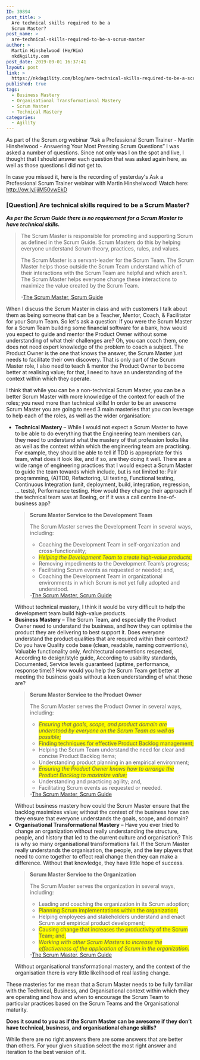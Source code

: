 ```yaml
---
ID: 39894
post_title: >
  Are technical skills required to be a
  Scrum Master?
post_name: >
  are-technical-skills-required-to-be-a-scrum-master
author: >
  Martin Hinshelwood (He/Him)
  nkdAgility.com
post_date: 2019-09-01 16:37:41
layout: post
link: >
  https://nkdagility.com/blog/are-technical-skills-required-to-be-a-scrum-master/
published: true
tags:
  - Business Mastery
  - Organisational Transformational Mastery
  - Scrum Master
  - Technical Mastery
categories:
  - Agility
---
```

As part of the Scrum.org webinar “Ask a Professional Scrum Trainer - Martin Hinshelwood - Answering Your Most Pressing Scrum Questions” I was asked a number of questions. Since not only was I on the spot and live, I thought that I should answer each question that was asked again here, as well as those questions I did not get to.

In case you missed it, here is the recording of yesterday's Ask a Professional Scrum Trainer webinar with Martin Hinshelwood! Watch here: <a href="http://ow.ly/ijiM50vwEkD">http://ow.ly/ijiM50vwEkD</a>
<h3>[Question] Are technical skills required to be a Scrum Master?</h3>
<strong><em>As per the Scrum Guide there is no requirement for a Scrum Master to have technical skills. </em></strong>
<blockquote>The Scrum Master is responsible for promoting and supporting Scrum as defined in the Scrum Guide. Scrum Masters do this by helping everyone understand Scrum theory, practices, rules, and values.

The Scrum Master is a servant-leader for the Scrum Team. The Scrum Master helps those outside the Scrum Team understand which of their interactions with the Scrum Team are helpful and which aren’t. The Scrum Master helps everyone change these interactions to maximize the value created by the Scrum Team.

-<a href="https://scrumguides.org/scrum-guide.html#team-sm">The Scrum Master, Scrum Guide</a></blockquote>
When I discuss the Scrum Master in class and with customers I talk about them as being someone that can be a Teacher, Mentor, Coach, &amp; Facilitator for your Scrum Team. So let's ask a question: If you were the Scrum Master for a Scrum Team building some financial software for a bank, how would you expect to guide and mentor the Product Owner without some understanding of what their challenges are? Oh, you can coach them, one does not need expert knowledge of the problem to coach a subject. The Product Owner is the one that knows the answer, the Scrum Master just needs to facilitate their own discovery. That is only part of the Scrum Master role, I also need to teach &amp; mentor the Product Owner to become better at realising value; for that, I need to have an understanding of the context within which they operate.

I think that while you can be a non-technical Scrum Master, you can be a better Scrum Master with more knowledge of the context for each of the roles; you need more than technical skills! In order to be an awesome Scrum Master you are going to need 3 main masteries that you can leverage to help each of the roles, as well as the wider organisation:
<ul>
 	<li><strong>Technical Mastery</strong> – While I would not expect a Scrum Master to have to be able to do everything that the Engineering team members can, they need to understand what the mastery of that profession looks like as well as the context within which the engineering team are practising. For example, they should be able to tell if TDD is appropriate for this team, what does it look like, and if so, are they doing it well. There are a wide range of engineering practices that I would expect a Scrum Master to guide the team towards which include, but is not limited to: Pair programming, (A)TDD, Refactoring, UI testing, Functional testing, Continuous Integration (unit, deployment, build, integration, regression, … tests), Performance testing. How would they change their approach if the technical team was at Boeing, or if it was a call centre line-of-business app?
<blockquote><strong>Scrum Master Service to the Development Team</strong>

The Scrum Master serves the Development Team in several ways, including:
<ul>
 	<li>Coaching the Development Team in self-organization and cross-functionality;</li>
 	<li><span style="background-color: #ffff00;"><em>Helping the Development Team to create high-value products;</em></span></li>
 	<li>Removing impediments to the Development Team’s progress;</li>
 	<li>Facilitating Scrum events as requested or needed; and,</li>
 	<li>Coaching the Development Team in organizational environments in which Scrum is not yet fully adopted and understood.</li>
</ul>
-<a href="https://scrumguides.org/scrum-guide.html#team-sm">The Scrum Master, Scrum Guide</a></blockquote>
Without technical mastery, I think it would be very difficult to help the development team build high-value products.</li>
 	<li><strong>Business Mastery</strong> – The Scrum Team, and especially the Product Owner need to understand the business, and how they can optimise the product they are delivering to best support it. Does everyone understand the product qualities that are required within their context? Do you have Quality code base (clean, readable, naming conventions), Valuable functionality only, Architectural conventions respected, According to design/style guide, According to usability standards, Documented, Service levels guaranteed (uptime, performance, response time)? How would you help the Scrum Team get better at meeting the business goals without a keen understanding of what those are?
<blockquote><strong>Scrum Master Service to the Product Owner</strong>

The Scrum Master serves the Product Owner in several ways, including:
<ul>
 	<li><span style="background-color: #ffff00;"><em>Ensuring that goals, scope, and product domain are understood by everyone on the Scrum Team as well as possible;</em></span></li>
 	<li><span style="background-color: #ffff00;">Finding techniques for effective Product Backlog management;</span></li>
 	<li>Helping the Scrum Team understand the need for clear and concise Product Backlog items;</li>
 	<li>Understanding product planning in an empirical environment;</li>
 	<li><span style="background-color: #ffff00;"><em>Ensuring the Product Owner knows how to arrange the Product Backlog to maximize value;</em></span></li>
 	<li>Understanding and practicing agility; and,</li>
 	<li>Facilitating Scrum events as requested or needed.</li>
</ul>
-<a href="https://scrumguides.org/scrum-guide.html#team-sm">The Scrum Master, Scrum Guide</a></blockquote>
Without business mastery how could the Scrum Master ensure that the backlog maximizes value; without the context of the business how can they ensure that everyone understands the goals, scope, and domain?</li>
 	<li><strong>Organisational Transformational Mastery</strong> – Have you ever tried to change an organization without really understanding the structure, people, and history that led to the current culture and organisation? This is why so many organisational transformations fail. If the Scrum Master really understands the organisation, the people, and the key players that need to come together to effect real change then they can make a difference. Without that knowledge, they have little hope of success.
<blockquote><strong>Scrum Master Service to the Organization</strong>

The Scrum Master serves the organization in several ways, including:
<ul>
 	<li>Leading and coaching the organization in its Scrum adoption;</li>
 	<li><span style="background-color: #ffff00;">Planning Scrum implementations within the organization;</span></li>
 	<li>Helping employees and stakeholders understand and enact Scrum and empirical product development;</li>
 	<li><span style="background-color: #ffff00;">Causing change that increases the productivity of the Scrum Team; and,</span></li>
 	<li><em><span style="background-color: #ffff00;">Working with other Scrum Masters to increase the effectiveness of the application of Scrum in the organization</span></em><span style="background-color: #ffff00;">.</span></li>
</ul>
-<a href="https://scrumguides.org/scrum-guide.html#team-sm">The Scrum Master, Scrum Guide</a></blockquote>
Without organisational transformational mastery, and the context of the organisation there is very little likelihood of real lasting change.</li>
</ul>
These masteries for me mean that a Scrum Master needs to be fully familiar with the Technical, Business, and Organisational context within which they are operating and how and when to encourage the Scrum Team to particular practices based on the Scrum Teams and the Organisational maturity.

<strong>Does it sound to you as if the Scrum Master can be awesome if they don’t have technical, business, and organisational change skills?</strong>

While there are no right answers there are some answers that are better than others. For your given situation select the most right answer and iteration to the best version of it.